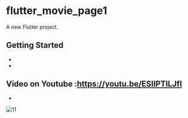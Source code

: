 # flutter_movie_page1

A new Flutter project.

## Getting Started
-
-
Video on Youtube :https://youtu.be/ESIIPTILJfI
-
-
![11](https://user-images.githubusercontent.com/78899995/160630684-18aa30ac-7822-4d24-9db5-b7d1ab306766.jpg)
